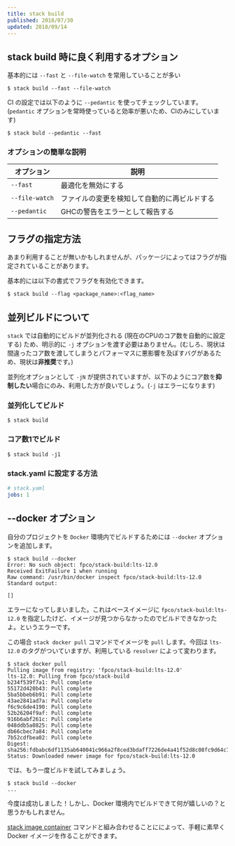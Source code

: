 ```yaml
---
title: stack build
published: 2018/07/30
updated: 2018/09/14
---
```


## stack build 時に良く利用するオプション

基本的には `--fast` と `--file-watch` を常用していることが多い

```shell
$ stack build --fast --file-watch
```

CI の設定では以下のように `--pedantic` を使ってチェックしています。(`pedantic` オプションを常時使っていると効率が悪いため、CIのみにしています)

```shell
$ stack buld --pedantic --fast
```

### オプションの簡単な説明

オプション | 説明
-----------|--------
`--fast` | 最適化を無効にする
`--file-watch` | ファイルの変更を検知して自動的に再ビルドする
`--pedantic` | GHCの警告をエラーとして報告する

## フラグの指定方法

あまり利用することが無いかもしれませんが、パッケージによってはフラグが指定されていることがあります。

基本的には以下の書式でフラグを有効化できます。

```shell
$ stack build --flag <package_name>:<flag_name>
```

## 並列ビルドについて

`stack` では自動的にビルドが並列化される (現在のCPUのコア数を自動的に設定する) ため、明示的に `-j` オプションを渡す必要はありません。(むしろ、現状は間違ったコア数を渡してしまうとパフォーマスに悪影響を及ぼすバグがあるため、現状は**非推奨**です。)

並列化オプションとして `-jN` が提供されていますが、以下のようにコア数を**抑制したい**場合にのみ、利用した方が良いでしょう。(`-j` はエラーになります)

### 並列化してビルド

```shell
$ stack build
```

### コア数1でビルド

```shell
$ stack build -j1
```

### stack.yaml に設定する方法

```yaml
# stack.yaml
jobs: 1
```

## --docker オプション

自分のプロジェクトを `Docker` 環境内でビルドするためには `--docker` オプションを追加します。

```shell
$ stack build --docker
Error: No such object: fpco/stack-build:lts-12.0
Received ExitFailure 1 when running
Raw command: /usr/bin/docker inspect fpco/stack-build:lts-12.0
Standard output:

[]
```

エラーになってしまいました。これはベースイメージに `fpco/stack-build:lts-12.0` を指定したけど、イメージが見つからなかったのでビルドできなかったよ。というエラーです。

この場合 `stack docker pull` コマンドでイメージを `pull` します。今回は `lts-12.0` のタグがついていますが、利用している `resolver` によって変わります。

```shell
$ stack docker pull
Pulling image from registry: 'fpco/stack-build:lts-12.0'
lts-12.0: Pulling from fpco/stack-build
b234f539f7a1: Pull complete
55172d420b43: Pull complete
5ba5bbeb6b91: Pull complete
43ae2841ad7a: Pull complete
f6c9c6de4190: Pull complete
52b26204f9af: Pull complete
916b6abf261c: Pull complete
048ddb5a0825: Pull complete
db66cbec7a84: Pull complete
7b52cdfbea02: Pull complete
Digest: sha256:fdbabc6df1135ab640041c966a2f8ced3bdaff7226de4a41f52d8c08fc9d64c7
Status: Downloaded newer image for fpco/stack-build:lts-12.0
```

では、もう一度ビルドを試してみましょう。

```shell
$ stack build --docker
...
```

今度は成功しました！しかし、Docker 環境内でビルドできて何が嬉しいの？と思うかもしれません。

[stack image container](./image-container.html) コマンドと組み合わせることにによって、手軽に素早く Docker イメージを作ることができます。